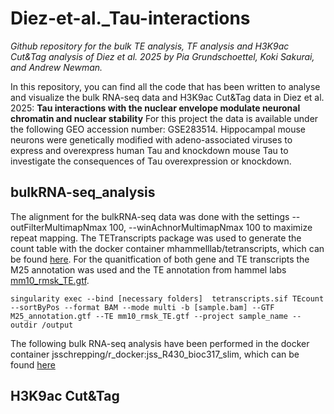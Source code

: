 # Diez-et-al._Tau-interactions
_Github repository for the bulk TE analysis, TF analysis and H3K9ac Cut&Tag analysis of Diez et al. 2025 by Pia Grundschoettel, Koki Sakurai, and Andrew Newman._

In this repository, you can find all the code that has been written to analyse and visualize the bulk RNA-seq data and H3K9ac Cut&Tag data in Diez et al. 2025:
__Tau interactions with the nuclear envelope modulate neuronal chromatin and nuclear stability__
For this project the data is available under the following GEO accession number: GSE283514. Hippocampal mouse neurons were genetically modified with adeno-associated viruses to express and overexpress human Tau and knockdown mouse Tau to investigate the consequences of Tau overexpression or knockdown. 

## bulkRNA-seq_analysis

The alignment for the bulkRNA-seq data was done with the settings --outFilterMultimapNmax 100, --winAchnorMultimapNmax 100 to maximize repeat mapping. The TETranscripts package was used to generate the count table with the docker container mhammelllab/tetranscripts, which can be found [here](https://hubgw.docker.com/r/mhammelllab/tetranscripts). For the quanitfication of both gene and TE transcripts the M25 annotation was used and the TE annotation from hammel labs [mm10_rmsk_TE.gtf](https://labshare.cshl.edu/shares/mhammelllab/www-data/TEtranscripts/TE_GTF/).
```
singularity exec --bind [necessary folders]  tetranscripts.sif TEcount --sortByPos --format BAM --mode multi -b [sample.bam] --GTF M25_annotation.gtf --TE mm10_rmsk_TE.gtf --project sample_name --outdir /output
```
The following bulk RNA-seq analysis have been performed in the docker container jsschrepping/r_docker:jss_R430_bioc317_slim, which can be found [here](https://hub.docker.com/layers/jsschrepping/r_docker/jss_R430_bioc317_slim/images/sha256-43ffc9fe6d3951590c2b0158d764de9e48ace35a4d3756eff0acf3ce6454baa2)

## H3K9ac Cut&Tag

